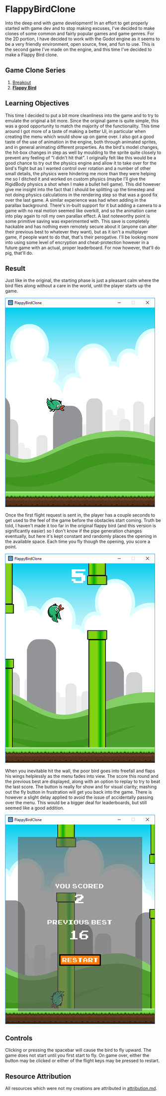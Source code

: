 # FlappyBirdClone

Into the deep end with game development!  In an effort to get properly started with game dev and to stop making excuses, I've decided to make clones of some common and fairly popular games and game genres.  For the 2D portion, I have decided to work with the Godot engine as it seems to be a very friendly environment, open source, free, and fun to use.  This is the second game I've made on the engine, and this time I've decided to make a Flappy Bird clone.

## Game Clone Series
1. [Breakout](https://github.com/kazeraniman/BreakoutClone)
2. [**Flappy Bird**](https://github.com/kazeraniman/FlappyBirdClone)

## Learning Objectives

This time I decided to put a bit more cleanliness into the game and to try to emulate the original a bit more.  Since the original game is quite simple, this was a good opportunity to match the majority of the functionality.  This time around I got more of a taste of making a better UI, in particular when creating the menu which would show up on game over.  I also got a good taste of the use of animation in the engine, both through animated sprites, and in general animating different properties.  As the bird's model changes, the hit-box changes in step as well by moulding to the sprite quite closely to prevent any feeling of "I didn't hit that".  I originally felt like this would be a good chance to try out the physics engine and allow it to take over for the bird's flight but as I wanted control over rotation and a number of other small details, the physics were hindering me more than they were helping me so I ditched it and worked on custom physics (maybe I'll give the RigidBody physics a shot when I make a bullet hell game).  This did however give me insight into the fact that I should be splitting up the timestep and not doing physics calculations in the rendering step so that was a good fix over the last game.  A similar experience was had when adding in the parallax background.  There's in-built support for it but adding a camera to a game with no real motion seemed like overkill, and so the animation came into play again to roll my own parallax effect.  A last noteworthy point is some primitive saving was experimented with.  This save is completely hackable and has nothing even remotely secure about it (anyone can alter their previous best to whatever they want), but as it isn't a multiplayer game, if people want to do that, that's their perogative.  I'll be looking more into using some level of encryption and cheat-protection however in a future game with an actual, proper leaderboard.  For now however, that'll do pig, that'll do.

## Result

Just like in the original, the starting phase is just a pleasant calm where the bird flies along without a care in the world, until the player starts up the game.

![The calm before the storm.](Screenshots/standby.png)

Once the first flight request is sent in, the player has a couple seconds to get used to the feel of the game before the obstacles start coming.  Truth be told, I haven't made it too far in the original flappy bird (and this version is significantly easier) so I don't know if the pipe generation changes eventually, but here it's kept constant and randomly places the opening in the available space.  Each time you fly though the opening, you score a point.

![Will I make it?](Screenshots/playing.png)

When you inevitable hit the wall, the poor bird goes into freefall and flaps his wings helplessly as the menu fades into view.  The score this round and the previous best are displayed, along with an option to replay to try to beat the last score.  The button is really for show and for visual clarity; mashing out the fly button in frustration will get you back into the game.  There is however a slight delay applied to avoid the issue of accidentally passing over the menu.  This would be a bigger deal for leaderboards, but still seemed like a good addition.

![The scores' this low because I didn't try...honest.](Screenshots/menu.png)

## Controls

Clicking or pressing the spacebar will cause the bird to fly upward.  The game does not start until you first start to fly.  On game over, either the button may be clicked or either of the flight keys may be pressed to restart.

## Resource Attribution

All resources which were not my creations are attributed in [attribution.md](attribution.md).
